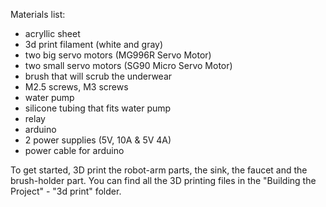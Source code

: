 Materials list:
- acryllic sheet
- 3d print filament (white and gray)
- two big servo motors (MG996R Servo Motor)
- two small servo motors (SG90 Micro Servo Motor)
- brush that will scrub the underwear
- M2.5 screws, M3 screws
- water pump
- silicone tubing that fits water pump
- relay
- arduino
- 2 power supplies (5V, 10A & 5V 4A)
- power cable for arduino


To get started, 3D print the robot-arm parts, the sink, the faucet and the brush-holder part. You can find all the 3D printing files in the "Building the Project" - "3d print" folder. 





